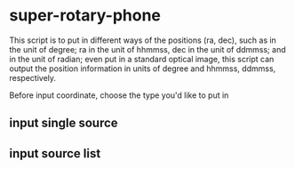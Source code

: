 # super-rotary-phone
This script is to put in different ways of the positions (ra, dec), such as in the unit of degree; ra in the unit of hhmmss, dec in the unit of ddmmss; and in the unit of radian; even put in a standard optical image, this script can output the position information in units of degree and hhmmss, ddmmss, respectively.

Before input coordinate, choose the type you'd like to put in 
## input single source

## input source list
